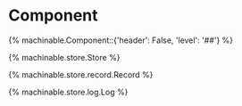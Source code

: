 # Component

{% machinable.Component::{'header': False, 'level': '##'} %}

{% machinable.store.Store %}

{% machinable.store.record.Record %}

{% machinable.store.log.Log %}